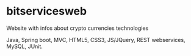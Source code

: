 # bitservicesweb
Website with infos about crypto currencies technologies

Java, Spring boot, MVC, HTML5, CSS3, JS/JQuery, REST webservices, MySQL, JUnit.
